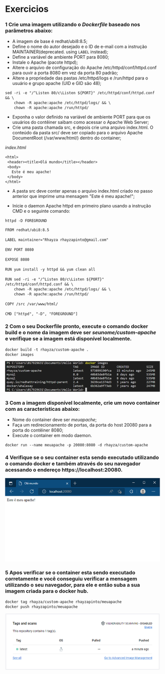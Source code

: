 # Exercicios

### 1 Crie uma imagem utilizando o _Dockerfile_ baseado nos parâmetros abaixo:
* A imagem de base é redhat/ubi8:8.5;
* Define o nome do autor desejado e o ID de e-mail com a instrução MAINTAINER(deprecated. using `LABEL` instead);
* Define a variável de ambiente PORT para 8080;
* Instale o Apache (pacote httpd);
* Altere o arquivo de configuração do Apache /etc/httpd/conf/httpd.conf para ouvir a porta 8080 em vez da porta 80 padrão;
* Altere a propriedade das pastas /etc/httpd/logs e /run/httpd para o usuário e grupo apache (UID e GID são 48);

```
sed -ri -e "/^Listen 80/c\Listen ${PORT}" /etc/httpd/conf/httpd.conf && \
    chown -R apache:apache /etc/httpd/logs/ && \
    chown -R apache:apache /run/httpd/
```

* Exponha o valor definido na variável de ambiente PORT para que os usuários do contêiner saibam como acessar o Apache Web Server;
* Crie uma pasta chamada src, e depois crie uma arquivo index.html. O conteúdo da pasta src/ deve ser copiado para o arquivo Apache DocumentRoot (/var/www/html/) dentro do container;
  
_index.html_
```
<html>
 <header><title>Olá mundo</title></header>
 <body>
   Este é meu apache! 
 </body>
</html>
```

* A pasta src deve conter apenas o arquivo index.html criado no passo anterior que imprime uma mensagem "Este é meu apache!";

* Inicie o daemon Apache httpd em primeiro plano usando a instrução CMD e o seguinte comando:

```
httpd -D FOREGROUND
```

```
FROM redhat/ubi8:8.5

LABEL maintainer="Rhayza rhayzapinto@gmail.com"

ENV PORT 8080

EXPOSE 8080

RUN yum install -y httpd && yum clean all

RUN sed -ri -e "/^Listen 80/c\Listen ${PORT}" /etc/httpd/conf/httpd.conf && \
    chown -R apache:apache /etc/httpd/logs/ && \
    chown -R apache:apache /run/httpd/

COPY /src /var/www/html/

CMD ["httpd", "-D", "FOREGROUND"]
```


### 2 Com o seu Dockerfile pronto, execute o comando docker build e o nome da imagem deve ser _seunome/custom-apache_ e verifique se a imagem está disponível localmente.

```
docker build -t rhayza/custom-apache .
docker images
```

![Image available](./images/5.png)

### 3 Com a imagem disponível localmente, crie um novo container com as características abaixo:

* Nome do container deve ser _meuapache_;
* Faça um redirecionamento de portas, da porta do host 20080 para a porta do contêiner 8080;
* Execute o container em modo daemon.

```
docker run --name meuapache -p 20080:8080 -d rhayza/custom-apache
```

### 4 Verifique se o seu container esta sendo executado utilizando o comando docker e também através do seu navegador acessando o endereço https://localhost:20080.

![Navegator](./images/6.png)

### 5 Apos verificar se o container esta sendo executado corretamente e você conseguiu verificar a mensagem utilizando o seu navegador, para ele e então suba a sua imagem criada para o docker hub.

```
docker tag rhayza/custom-apache rhayzapinto/meuapache
docker push rhayzapinto/meuapache
```

![Uploaded Image](./images/7.png)
